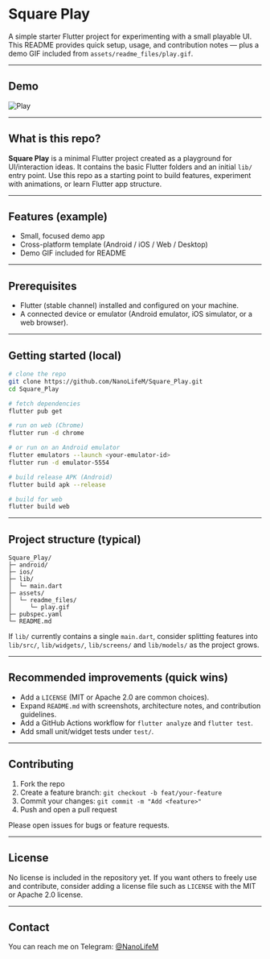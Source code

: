 # Square Play

A simple starter Flutter project for experimenting with a small playable UI.  
This README provides quick setup, usage, and contribution notes — plus a demo GIF included from `assets/readme_files/play.gif`.

---

## Demo

![Play](assets/readme_files/play.gif)

---

## What is this repo?

**Square Play** is a minimal Flutter project created as a playground for UI/interaction ideas. It contains the basic Flutter folders and an initial `lib/` entry point. Use this repo as a starting point to build features, experiment with animations, or learn Flutter app structure.

---

## Features (example)

- Small, focused demo app
- Cross-platform template (Android / iOS / Web / Desktop)
- Demo GIF included for README

---

## Prerequisites

- Flutter (stable channel) installed and configured on your machine.  
- A connected device or emulator (Android emulator, iOS simulator, or a web browser).

---

## Getting started (local)

```bash
# clone the repo
git clone https://github.com/NanoLifeM/Square_Play.git
cd Square_Play

# fetch dependencies
flutter pub get

# run on web (Chrome)
flutter run -d chrome

# or run on an Android emulator
flutter emulators --launch <your-emulator-id>
flutter run -d emulator-5554

# build release APK (Android)
flutter build apk --release

# build for web
flutter build web
```

---

## Project structure (typical)

```
Square_Play/
├─ android/
├─ ios/
├─ lib/
│  └─ main.dart
├─ assets/
│  └─ readme_files/
│     └─ play.gif
├─ pubspec.yaml
└─ README.md
```

If `lib/` currently contains a single `main.dart`, consider splitting features into `lib/src/`, `lib/widgets/`, `lib/screens/` and `lib/models/` as the project grows.

---

## Recommended improvements (quick wins)

- Add a `LICENSE` (MIT or Apache 2.0 are common choices).
- Expand `README.md` with screenshots, architecture notes, and contribution guidelines.
- Add a GitHub Actions workflow for `flutter analyze` and `flutter test`.
- Add small unit/widget tests under `test/`.

---

## Contributing

1. Fork the repo
2. Create a feature branch: `git checkout -b feat/your-feature`
3. Commit your changes: `git commit -m "Add <feature>"`
4. Push and open a pull request

Please open issues for bugs or feature requests.

---

## License

No license is included in the repository yet. If you want others to freely use and contribute, consider adding a license file such as `LICENSE` with the MIT or Apache 2.0 license.

---

## Contact

You can reach me on Telegram: [@NanoLifeM](https://t.me/NanoLifeM)